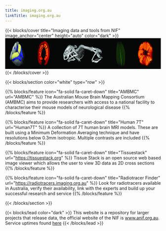```yaml
---
title: imaging.org.au
linkTitle: imaging.org.au
---
```


{{< blocks/cover title="Imaging data and tools from NIF" image_anchor="center" height="auto" color="dark" >}}
<img src = "front-page-images.png" style="height:100px;" alt="front-page-images" />
{{< /blocks/cover >}}

{{< blocks/section color="white" type="row" >}}

{{% blocks/feature icon="fa-solid fa-caret-down" title="AMBMC" url="AMBMC" %}}
The Australian Mouse Brain Mapping Consortium (AMBMC) aims to provide researchers with access to a national facility to characterise their mouse models of neurological disease
{{% /blocks/feature %}}

{{% blocks/feature icon="fa-solid fa-caret-down" title="Human 7T" url="Human7T" %}}
A collection of 7T human brain MRI models. These are built using a Minimum Deformation Averaging technique and have resolutions below 0.3mm isotropic. Multiple contrasts are included
{{% /blocks/feature %}}

{{% blocks/feature icon="fa-solid fa-caret-down" title="Tissuestack" url="https://tissuestack.org" %}}
Tissue Stack is an open source web based image viewer which allows the user to 
view 3D data as 2D cross sections
{{% /blocks/feature %}}

{{% blocks/feature icon="fa-solid fa-caret-down" title="Radiotracer Finder" url="https://radiotracers.imaging.org.au" %}}
Look for radiotracers available in Australia, verify their availability, link with the experts and build up your successful research and service
{{% /blocks/feature %}}

{{< /blocks/section >}}

{{< blocks/lead color="dark" >}}
This website is a repository for larger projects that release data, the official website of the NIF is <a href="https://www.anif.org.au">www.anif.org.au</a>. Service uptimes found <a href="https://stats.uptimerobot.com/vr719fE3jY">here</a>
{{< /blocks/lead >}}

<!--
{{< blocks/section color="primary" >}}
The NIF site for imaging data

The Australian National Imaging Facility (NIF) is a $130 million project that provides state-of-the-art imaging capability of animals, plants, and materials for the Australian research community. NIF’s grid of imaging facilities spreads across Australia, aiming to provide a range of leading-edge imaging instrumentation and expertise in the optimal use of imaging technology to the Australian research community.

Established in 2007, NIF is one of the four initiative projects implemented by the Australian Government, under the National Collaborative Research Infrastructure Strategy (NCRIS) Characterisation capabilities. Recently, NIF has further expanded by the Education Investment Fund (EIF), which supports world-leading, strategically-focused infrastructure investments that will transform Australian tertiary research and education.

The goal of the NIF is to provide state-of-the-art imaging of animals, plants and materials for the Australian research community. The NIF operates as an integrated grid of thirteen institutions, providing a range of leading-edge imaging instrumentation and advice and assistance in the optimal use of imaging to the research community.

Specifically, the NIF provides:

access to molecular imaging instrumentation, including a range of MRI and PET scanners;
development and validation of novel biomarkers/radioligands for in-vivo imaging using PET and MRI;
development and application of stable isotope-labelled analogues to new radio-ligands;
magnetic resonance spectroscopy, coil design and pulse sequence development;
application of these new technologies in large-scale trials in animal models of disease;
bio-mathematical modelling of tracer kinetic data and integration of the high-dimensional data in a dedicated neuroinformatics system;
the creation of databases of normative data, and a common platform of base data; and
links to existing national infrastructure for ultra-structural imaging and measurement technologies through the Australian Microscopy and Microanalysis Research Facility.
This website is a repository for larger projects that release data, the official website of the NIF is www.anif.org.au

Projects
AMBMC - The Australian Mouse Brain Mapping Consortium (AMBMC) aims to provide researchers with access to a national facility to characterise their mouse models of neurological disease. The AMBMC will use state-of-the-art imaging, computational anatomy and image analysis to enable multi-dimensional statistical comparisons of brain anatomy between the mouse model and background strain.
Human 7T - A collection of 7T human brain MRI models. These are built using a Minimum Deformation Averaging technique and have resolutions below 0.3mm isotropic. Multiple contrasts are included.
{{< /blocks/section >}}
-->
